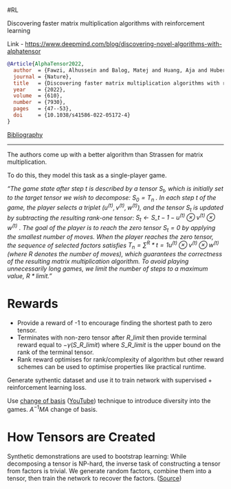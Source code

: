 \#RL

Discovering faster matrix multiplication algorithms with reinforcement learning

Link - https://www.deepmind.com/blog/discovering-novel-algorithms-with-alphatensor

````bibtex
@Article{AlphaTensor2022,
  author  = {Fawzi, Alhussein and Balog, Matej and Huang, Aja and Hubert, Thomas and Romera-Paredes, Bernardino and Barekatain, Mohammadamin and Novikov, Alexander and Ruiz, Francisco J. R. and Schrittwieser, Julian and Swirszcz, Grzegorz and Silver, David and Hassabis, Demis and Kohli, Pushmeet},
  journal = {Nature},
  title   = {Discovering faster matrix multiplication algorithms with reinforcement learning},
  year    = {2022},
  volume  = {610},
  number  = {7930},
  pages   = {47--53},
  doi     = {10.1038/s41586-022-05172-4}
}
````

[Bibliography](../Bibliography.md)

---

The authors come up with a better algorithm than Strassen for matrix multiplication.

To do this, they model this task as a single-player game.

*“The game state after step t is described by a tensor $S_t$, which is initially set to the target tensor we wish to decompose: $S_0 =T_n$ . In each step t of the game, the player selects a triplet ($u^{(t)}, v^{(t)}, w^{(t)}$), and the tensor $S_t$ is updated by subtracting the resulting rank-one tensor: $S_t \leftarrow S\_{t-1} - u^{(t)} \otimes v^{(t)} \otimes w^{(t)}$ . The goal of the player is to reach the zero tensor $S_t = 0$ by applying the smallest number of moves. When the player reaches the zero tensor, the sequence of selected factors satisfies $T_n = \sum^{R}*{t=1} u^{(t)} \otimes v^{(t)} \otimes w^{(t)}$ (where R denotes the number of moves), which guarantees the correctness of the resulting matrix multiplication algorithm. To avoid playing unnecessarily long games, we limit the number of steps to a maximum value, $R*{limit}$.”*

# Rewards

* Provide a reward of -1 to encourage finding the shortest path to zero tensor.
* Terminates with non-zero tensor after $R\_{limit}$ then provide terminal reward equal to $-\gamma(S\_{R\_{limit}})$ where $S\_{R\_{limit}}$ is the upper bound on the rank of the terminal tensor.
* Rank reward optimises for rank/complexity of algorithm but other reward schemes can be used to optimise properties like practical runtime.

Generate sythentic dataset and use it to train network with supervised + reinforcement learning loss.

Use [change of basis](https://eli.thegreenplace.net/2015/change-of-basis-in-linear-algebra/) ([YouTube](https://www.youtube.com/watch?v=P2LTAUO1TdA)) technique to introduce diversity into the games. $A^{-1}MA$ change of basis.

# How Tensors are Created

Synthetic demonstrations are used to bootstrap learning: While decomposing a tensor is NP-hard, the inverse task of constructing a tensor from factors is trivial. We generate random factors, combine them into a tensor, then train the network to recover the factors. ([Source](https://www.furidamu.org/blog/2022/10/05/discovering-matrix-multiplication-algorithms-with-alphatensor/))
